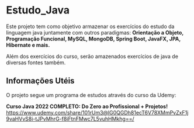# **Estudo_Java**

Este projeto tem como objetivo armazenar os exercícios do estudo da linguagem java juntamente com outros paradigmas:
**Orientação a Objeto, Programação Funcional, MySQL, MongoDB, Spring Boot, JavaFX, JPA, Hibernate e mais.**

Além dos exercícios do curso, serão amazenados exercícios de java de diversas fontes também.

## **Informações Utéis**
O projeto segue um programa de estudos através do curso da Udemy:

**Curso Java 2022 COMPLETO: Do Zero ao Profissional + Projetos!** https://www.udemy.com/share/101rUm3@lG0QGDh81ecT6V78XMmPvZxF1j9vaHVvS8i-tJPvMhrG-f8iFtnFMwc7L5vuhHMkhg==/
